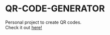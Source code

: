 # QR-CODE-GENERATOR
Personal project to create QR codes.
<br/>Check it out [here!](https://qrcoder.herokuapp.com/)
